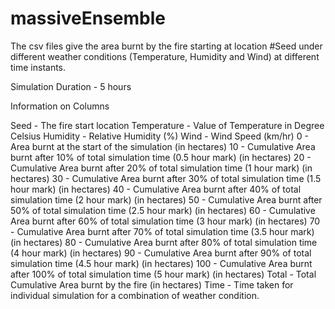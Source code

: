# massiveEnsemble

The csv files give the area burnt by the fire starting at location #Seed under different weather conditions (Temperature, Humidity and Wind) at different time instants.

Simulation Duration - 5 hours

Information on Columns

Seed        - The fire start location
Temperature - Value of Temperature in Degree Celsius
Humidity    - Relative Humidity (%)
Wind        - Wind Speed (km/hr)
0           - Area burnt at the start of the simulation (in hectares) 
10          - Cumulative Area burnt after 10% of total simulation time (0.5 hour mark) (in hectares) 
20          - Cumulative Area burnt after 20% of total simulation time (1 hour mark) (in hectares) 
30          - Cumulative Area burnt after 30% of total simulation time (1.5 hour mark) (in hectares) 
40          - Cumulative Area burnt after 40% of total simulation time (2 hour mark) (in hectares) 
50          - Cumulative Area burnt after 50% of total simulation time (2.5 hour mark) (in hectares) 
60          - Cumulative Area burnt after 60% of total simulation time (3 hour mark) (in hectares) 
70          - Cumulative Area burnt after 70% of total simulation time (3.5 hour mark) (in hectares) 
80          - Cumulative Area burnt after 80% of total simulation time (4 hour mark) (in hectares) 
90          - Cumulative Area burnt after 90% of total simulation time (4.5 hour mark) (in hectares) 
100         - Cumulative Area burnt after 100% of total simulation time (5 hour mark) (in hectares) 
Total       - Total Cumulative Area burnt by the fire (in hectares) 
Time        - Time taken for individual simulation for a combination of weather condition.


